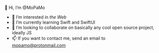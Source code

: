 👋 Hi, I’m @MoPaMo
- 👀 I’m interested in *the Web* 
- 🌱 I’m currently learning Swift and SwiftUI
- 💞️ I’m looking to collaborate on basically any cool open source project, ideally JS
- 📫 If you want to contact me, send an email to [mopamo@protonmail.com](mailto:mopamo@protonmail.com)

